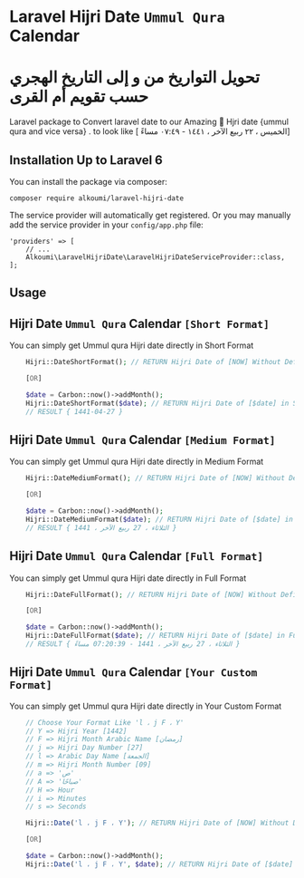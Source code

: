 # Laravel Hijri Date `Ummul Qura` Calendar
#  تحويل التواريخ من و إلى التاريخ الهجري حسب تقويم أم القرى 

Laravel package to Convert laravel date to our Amazing 💝 Hjri date {ummul qura and vice versa} . to look like [ الخميس ، ٢٢ ربيع الآخر ، ١٤٤١ - ٠٧:٤٩ مساءً]
## Installation Up to Laravel 6

You can install the package via composer:

	composer require alkoumi/laravel-hijri-date

The service provider will automatically get registered. Or you may manually add the service provider in your `config/app.php` file:

    'providers' => [
        // ...
        Alkoumi\LaravelHijriDate\LaravelHijriDateServiceProvider::class,
    ];

## Usage

## Hijri Date `Ummul Qura` Calendar `[Short Format]`
You can simply get Ummul qura Hijri date directly in Short Format 
```php
    Hijri::DateShortFormat(); // RETURN Hijri Date of [NOW] Without Defining Timestamp

    [OR]

    $date = Carbon::now()->addMonth();
    Hijri::DateShortFormat($date); // RETURN Hijri Date of [$date] in Short Format
    // RESULT { 1441-04-27 }
```

## Hijri Date `Ummul Qura` Calendar `[Medium Format]`
You can simply get Ummul qura Hijri date directly in Medium Format 
```php
    Hijri::DateMediumFormat(); // RETURN Hijri Date of [NOW] Without Defining Timestamp

    [OR]

    $date = Carbon::now()->addMonth();
    Hijri::DateMediumFormat($date); // RETURN Hijri Date of [$date] in Medium Format
    // RESULT { الثلاثاء ، 27 ربيع الآخر ، 1441 }
```

## Hijri Date `Ummul Qura` Calendar `[Full Format]`
You can simply get Ummul qura Hijri date directly in Full Format 
```php
    Hijri::DateFullFormat(); // RETURN Hijri Date of [NOW] Without Defining Timestamp

    [OR]

    $date = Carbon::now()->addMonth();
    Hijri::DateFullFormat($date); // RETURN Hijri Date of [$date] in Full Format
    // RESULT { الثلاثاء ، 27 ربيع الآخر ، 1441 - 07:20:39 مساءً }
```

## Hijri Date `Ummul Qura` Calendar `[Your Custom Format]`
You can simply get Ummul qura Hijri date directly in Your Custom Format 
```php
    // Choose Your Format Like 'l ، j F ، Y'
    // Y => Hijri Year [1442]
    // F => Hijri Month Arabic Name [رمضان]
    // j => Hijri Day Number [27]
    // l => Arabic Day Name [الجمعة]
    // m => Hijri Month Number [09]
    // a => 'ص'
    // A => 'صباحًا'
    // H => Hour
    // i => Minutes
    // s => Seconds

    Hijri::Date('l ، j F ، Y'); // RETURN Hijri Date of [NOW] Without Defining Timestamp

    [OR]

    $date = Carbon::now()->addMonth();
    Hijri::Date('l ، j F ، Y', $date); // RETURN Hijri Date of [$date] in Full Format
```

